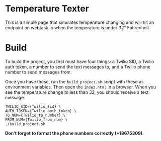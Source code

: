 # Temperature Texter

This is a simple page that simulates temperature changing and will hit an endpoint on webtask.io when the temperature is under 32&deg; Fahrenheit.

# Build

To build the project, you first must have four things: a Twilio SID, a Twilio auth token, a number to send the text messages to, and a Twilio phone number to send messages from.

Once you have these, run the `build_project.sh` script with these as environment variables.  Then open the `index.html` in a browser.  When you see the temperature change to less than 32, you should receive a text message.

```
TWILIO_SID={Twilio_Sid} \
AUTH_TOKEN={Twilio_auth_token} \
TO_NUM={Twilio_to_number} \
FROM_NUM={Twilio_from_num} \
./build_project.sh
```

**Don't forget to format the phone numbers correctly (+18675309).**
